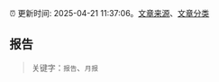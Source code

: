 :alarm_clock: 更新时间: 2025-04-21 11:37:06。[文章来源](/README.md)、[文章分类](/TAGS.md)

## 报告


> 关键字：`报告`、`月报`



